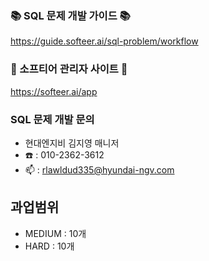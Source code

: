 ### 📚 SQL 문제 개발 가이드 📚
https://guide.softeer.ai/sql-problem/workflow
  
### 🌼 소프티어 관리자 사이트 🌼
https://softeer.ai/app
  
### SQL 문제 개발 문의 
- 현대엔지비 김지영 매니저 
- ☎️ : 010-2362-3612
- 📫 : rlawldud335@hyundai-ngv.com

## 과업범위
- MEDIUM : 10개
- HARD : 10개
